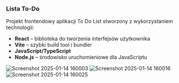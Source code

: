 ### Lista To-Do
Projekt frontendowy aplikacji To Do List stworzony z wykorzystaniem technologii:
- **React** – biblioteka do tworzenia interfejsów użytkownika
- **Vite** – szybki build tool i bundler
- **JavaScript/TypeScript**
- **Node.js** – środowisko uruchomieniowe dla JavaScriptu
  
![Screenshot 2025-01-14 160003](https://github.com/user-attachments/assets/a46139aa-e8e1-4fa5-919f-2e1ef4daa769)
![Screenshot 2025-01-14 160016](https://github.com/user-attachments/assets/e9ea0984-e443-4975-bf35-924130b02413)
![Screenshot 2025-01-14 160025](https://github.com/user-attachments/assets/f1e7d250-0599-4052-823e-a75c42d85c05)

